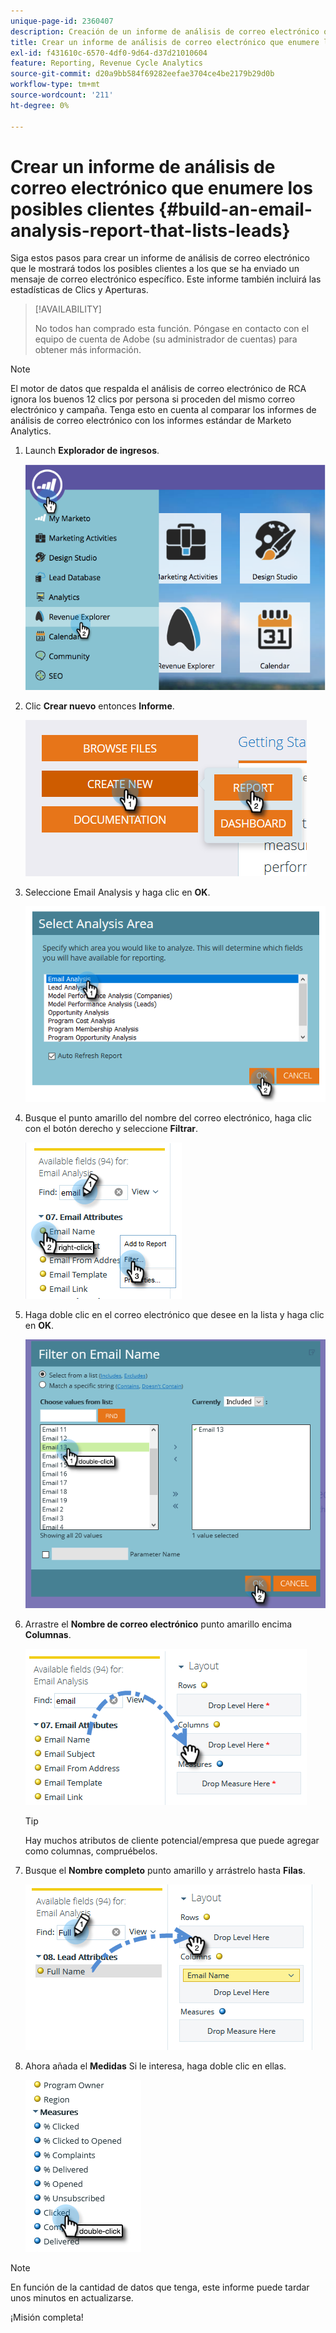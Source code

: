 ```yaml
---
unique-page-id: 2360407
description: Creación de un informe de análisis de correo electrónico que enumere los posibles clientes - Documentos de Marketo - Documentación del producto
title: Crear un informe de análisis de correo electrónico que enumere los posibles clientes
exl-id: f431610c-6570-4df0-9d64-d37d21010604
feature: Reporting, Revenue Cycle Analytics
source-git-commit: d20a9bb584f69282eefae3704ce4be2179b29d0b
workflow-type: tm+mt
source-wordcount: '211'
ht-degree: 0%

---
```


# Crear un informe de análisis de correo electrónico que enumere los posibles clientes {#build-an-email-analysis-report-that-lists-leads}

Siga estos pasos para crear un informe de análisis de correo electrónico que le mostrará todos los posibles clientes a los que se ha enviado un mensaje de correo electrónico específico. Este informe también incluirá las estadísticas de Clics y Aperturas.

>[!AVAILABILITY]
>
>No todos han comprado esta función. Póngase en contacto con el equipo de cuenta de Adobe (su administrador de cuentas) para obtener más información.

>[!NOTE]
>
>El motor de datos que respalda el análisis de correo electrónico de RCA ignora los buenos 12 clics por persona si proceden del mismo correo electrónico y campaña. Tenga esto en cuenta al comparar los informes de análisis de correo electrónico con los informes estándar de Marketo Analytics.

1. Launch **Explorador de ingresos**.

   ![](assets/report-that-lists-leads-1.png)

1. Clic **Crear nuevo** entonces **Informe**.

   ![](assets/report-that-lists-leads-2.png)

1. Seleccione Email Analysis y haga clic en **OK**.

   ![](assets/report-that-lists-leads-3.png)

1. Busque el punto amarillo del nombre del correo electrónico, haga clic con el botón derecho y seleccione **Filtrar**.

   ![](assets/report-that-lists-leads-4.png)

1. Haga doble clic en el correo electrónico que desee en la lista y haga clic en **OK**.

   ![](assets/report-that-lists-leads-5.png)

1. Arrastre el **Nombre de correo electrónico** punto amarillo encima **Columnas**.

   ![](assets/report-that-lists-leads-6.png)

   >[!TIP]
   >
   >Hay muchos atributos de cliente potencial/empresa que puede agregar como columnas, compruébelos.

1. Busque el **Nombre completo** punto amarillo y arrástrelo hasta **Filas**.

   ![](assets/report-that-lists-leads-7.png)

1. Ahora añada el **Medidas** Si le interesa, haga doble clic en ellas.

   ![](assets/report-that-lists-leads-8.png)

>[!NOTE]
>
>En función de la cantidad de datos que tenga, este informe puede tardar unos minutos en actualizarse.

¡Misión completa!
